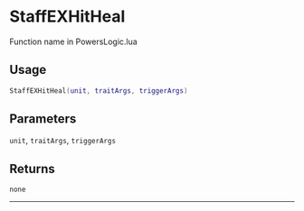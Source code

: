 # StaffEXHitHeal
Function name in PowersLogic.lua
## Usage
```lua
StaffEXHitHeal(unit, traitArgs, triggerArgs)
```
## Parameters
`unit`, `traitArgs`, `triggerArgs`
## Returns
`none`

---